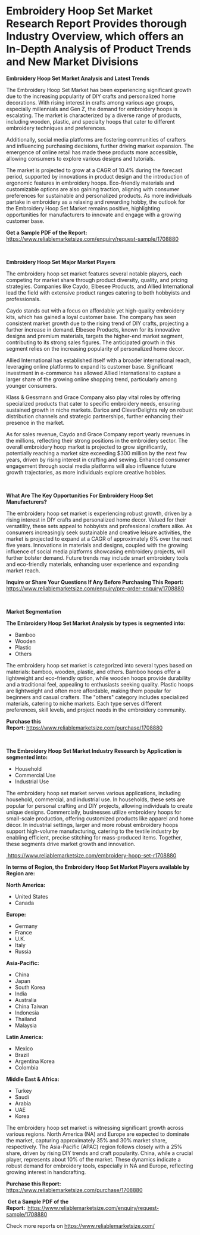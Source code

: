 <p><h1>Embroidery Hoop Set Market Research Report Provides thorough Industry Overview, which offers an In-Depth Analysis of Product Trends and New Market Divisions</h1></p><p><strong>Embroidery Hoop Set Market Analysis and Latest Trends</strong></p>
<p><p>The Embroidery Hoop Set Market has been experiencing significant growth due to the increasing popularity of DIY crafts and personalized home decorations. With rising interest in crafts among various age groups, especially millennials and Gen Z, the demand for embroidery hoops is escalating. The market is characterized by a diverse range of products, including wooden, plastic, and specialty hoops that cater to different embroidery techniques and preferences.</p><p>Additionally, social media platforms are fostering communities of crafters and influencing purchasing decisions, further driving market expansion. The emergence of online retail has made these products more accessible, allowing consumers to explore various designs and tutorials.</p><p>The market is projected to grow at a CAGR of 10.4% during the forecast period, supported by innovations in product design and the introduction of ergonomic features in embroidery hoops. Eco-friendly materials and customizable options are also gaining traction, aligning with consumer preferences for sustainable and personalized products. As more individuals partake in embroidery as a relaxing and rewarding hobby, the outlook for the Embroidery Hoop Set Market remains positive, highlighting opportunities for manufacturers to innovate and engage with a growing customer base.</p></p>
<p><strong>Get a Sample PDF of the Report:&nbsp;</strong> <a href="https://www.reliablemarketsize.com/enquiry/request-sample/1708880?utm_campaign=1939&utm_medium=2&utm_source=Github&utm_content=ia&utm_term=09022025&utm_id=embroidery-hoop-set">https://www.reliablemarketsize.com/enquiry/request-sample/1708880</a></p>
<p>&nbsp;</p>
<p><strong>Embroidery Hoop Set Major Market Players</strong></p>
<p><p>The embroidery hoop set market features several notable players, each competing for market share through product diversity, quality, and pricing strategies. Companies like Caydo, Elbesee Products, and Allied International lead the field with extensive product ranges catering to both hobbyists and professionals.</p><p>Caydo stands out with a focus on affordable yet high-quality embroidery kits, which has gained a loyal customer base. The company has seen consistent market growth due to the rising trend of DIY crafts, projecting a further increase in demand. Elbesee Products, known for its innovative designs and premium materials, targets the higher-end market segment, contributing to its strong sales figures. The anticipated growth in this segment relies on the increasing popularity of personalized home decor.</p><p>Allied International has established itself with a broader international reach, leveraging online platforms to expand its customer base. Significant investment in e-commerce has allowed Allied International to capture a larger share of the growing online shopping trend, particularly among younger consumers.</p><p>Klass & Gessmann and Grace Company also play vital roles by offering specialized products that cater to specific embroidery needs, ensuring sustained growth in niche markets. Darice and CleverDelights rely on robust distribution channels and strategic partnerships, further enhancing their presence in the market.</p><p>As for sales revenue, Caydo and Grace Company report yearly revenues in the millions, reflecting their strong positions in the embroidery sector. The overall embroidery hoop market is projected to grow significantly, potentially reaching a market size exceeding $300 million by the next few years, driven by rising interest in crafting and sewing. Enhanced consumer engagement through social media platforms will also influence future growth trajectories, as more individuals explore creative hobbies.</p></p>
<p>&nbsp;</p>
<p><strong>What Are The Key Opportunities For Embroidery Hoop Set Manufacturers?</strong></p>
<p><p>The embroidery hoop set market is experiencing robust growth, driven by a rising interest in DIY crafts and personalized home decor. Valued for their versatility, these sets appeal to hobbyists and professional crafters alike. As consumers increasingly seek sustainable and creative leisure activities, the market is projected to expand at a CAGR of approximately 6% over the next five years. Innovations in materials and designs, coupled with the growing influence of social media platforms showcasing embroidery projects, will further bolster demand. Future trends may include smart embroidery tools and eco-friendly materials, enhancing user experience and expanding market reach.</p></p>
<p><strong>Inquire or Share Your Questions If Any Before Purchasing This Report:</strong> <a href="https://www.reliablemarketsize.com/enquiry/pre-order-enquiry/1708880?utm_campaign=1939&utm_medium=2&utm_source=Github&utm_content=ia&utm_term=09022025&utm_id=embroidery-hoop-set">https://www.reliablemarketsize.com/enquiry/pre-order-enquiry/1708880</a></p>
<p>&nbsp;</p>
<p><strong>Market Segmentation</strong></p>
<p><strong>The Embroidery Hoop Set Market Analysis by types is segmented into:</strong></p>
<p><ul><li>Bamboo</li><li>Wooden</li><li>Plastic</li><li>Others</li></ul></p>
<p><p>The embroidery hoop set market is categorized into several types based on materials: bamboo, wooden, plastic, and others. Bamboo hoops offer a lightweight and eco-friendly option, while wooden hoops provide durability and a traditional feel, appealing to enthusiasts seeking quality. Plastic hoops are lightweight and often more affordable, making them popular for beginners and casual crafters. The "others" category includes specialized materials, catering to niche markets. Each type serves different preferences, skill levels, and project needs in the embroidery community.</p></p>
<p><strong>Purchase this Report:&nbsp;</strong><a href="https://www.reliablemarketsize.com/purchase/1708880?utm_campaign=1939&utm_medium=2&utm_source=Github&utm_content=ia&utm_term=09022025&utm_id=embroidery-hoop-set">https://www.reliablemarketsize.com/purchase/1708880</a></p>
<p>&nbsp;</p>
<p><strong>The Embroidery Hoop Set Market Industry Research by Application is segmented into:</strong></p>
<p><ul><li>Household</li><li>Commercial Use</li><li>Industrial Use</li></ul></p>
<p><p>The embroidery hoop set market serves various applications, including household, commercial, and industrial use. In households, these sets are popular for personal crafting and DIY projects, allowing individuals to create unique designs. Commercially, businesses utilize embroidery hoops for small-scale production, offering customized products like apparel and home décor. In industrial settings, larger and more robust embroidery hoops support high-volume manufacturing, catering to the textile industry by enabling efficient, precise stitching for mass-produced items. Together, these segments drive market growth and innovation.</p></p>
<p><a href="https://www.reliablemarketsize.com/embroidery-hoop-set-r1708880?utm_campaign=1939&utm_medium=2&utm_source=Github&utm_content=ia&utm_term=09022025&utm_id=embroidery-hoop-set">&nbsp;https://www.reliablemarketsize.com/embroidery-hoop-set-r1708880</a></p>
<p><strong>In terms of Region, the Embroidery Hoop Set Market Players available by Region are:</strong></p>
<p>
    <p> <strong> North America: </strong>
        <ul>
            <li>United States</li>
            <li>Canada</li>
        </ul>
        </p> 
    <p> <strong> Europe: </strong>
        <ul>
            <li>Germany</li>
            <li>France</li>
            <li>U.K.</li>
            <li>Italy</li>
            <li>Russia</li>
        </ul>
        </p> 
    <p> <strong> Asia-Pacific: </strong>
        <ul>
            <li>China</li>
            <li>Japan</li>
            <li>South Korea</li>
            <li>India</li>
            <li>Australia</li>
            <li>China Taiwan</li>
            <li>Indonesia</li>
            <li>Thailand</li>
            <li>Malaysia</li>
        </ul>
        </p> 
    <p> <strong> Latin America: </strong>
        <ul>
            <li>Mexico</li>
            <li>Brazil</li>
            <li>Argentina Korea</li>
            <li>Colombia</li>
        </ul>
        </p> 
    <p> <strong> Middle East & Africa: </strong>
        <ul>
            <li>Turkey</li>
            <li>Saudi</li>
            <li>Arabia</li>
            <li>UAE</li>
            <li>Korea</li>
        </ul>
    </p>
    </p>
<p><p>The embroidery hoop set market is witnessing significant growth across various regions. North America (NA) and Europe are expected to dominate the market, capturing approximately 35% and 30% market share, respectively. The Asia-Pacific (APAC) region follows closely with a 25% share, driven by rising DIY trends and craft popularity. China, while a crucial player, represents about 10% of the market. These dynamics indicate a robust demand for embroidery tools, especially in NA and Europe, reflecting growing interest in handcrafting.</p></p>
<p><strong>Purchase this Report: </strong><a href="https://www.reliablemarketsize.com/purchase/1708880?utm_campaign=1939&utm_medium=2&utm_source=Github&utm_content=ia&utm_term=09022025&utm_id=embroidery-hoop-set">https://www.reliablemarketsize.com/purchase/1708880</a></p>
<p>&nbsp;<strong>Get a Sample PDF of the Report:&nbsp;&nbsp;</strong><a href="https://www.reliablemarketsize.com/enquiry/request-sample/1708880?utm_campaign=1939&utm_medium=2&utm_source=Github&utm_content=ia&utm_term=09022025&utm_id=embroidery-hoop-set">https://www.reliablemarketsize.com/enquiry/request-sample/1708880</a></p>
<p><strong></strong></p>
<p>Check more reports on <a href="https://www.reliablemarketsize.com/?utm_campaign=1939&utm_medium=2&utm_source=Github&utm_content=ia&utm_term=09022025&utm_id=embroidery-hoop-set">https://www.reliablemarketsize.com/</a></p>